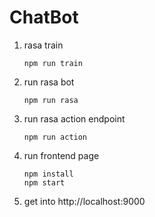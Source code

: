 # ChatBot

1. rasa train
    ```
    npm run train
    ```
2. run rasa bot
    ```
    npm run rasa
    ```
3. run rasa action endpoint
    ```
    npm run action
    ```
4. run frontend page
    ```
    npm install
    npm start
    ```
5. get into http://localhost:9000